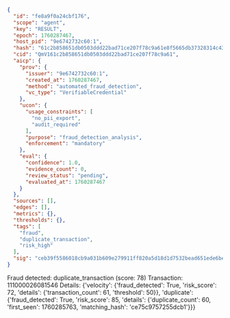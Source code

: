 ```json
{
  "id": "fe8a9f0a24cbf176",
  "scope": "agent",
  "key": "RESULT",
  "epoch": 1760287467,
  "host_pid": "9e6742732c60:1",
  "hash": "61c2b858651db0503ddd22bad71ce207f78c9a61e8f5665db37328314c4350b9",
  "cid": "QmV161c2b858651db0503ddd22bad71ce207f78c9a61",
  "aicp": {
    "prov": {
      "issuer": "9e6742732c60:1",
      "created_at": 1760287467,
      "method": "automated_fraud_detection",
      "vc_type": "VerifiableCredential"
    },
    "ucon": {
      "usage_constraints": [
        "no_pii_export",
        "audit_required"
      ],
      "purpose": "fraud_detection_analysis",
      "enforcement": "mandatory"
    },
    "eval": {
      "confidence": 1.0,
      "evidence_count": 0,
      "review_status": "pending",
      "evaluated_at": 1760287467
    }
  },
  "sources": [],
  "edges": [],
  "metrics": {},
  "thresholds": {},
  "tags": [
    "fraud",
    "duplicate_transaction",
    "risk_high"
  ],
  "sig": "ceb39f5586018cb9a031b609e279911ff820a5d18d1d7532bead651ede6beb2c"
}
```

Fraud detected: duplicate_transaction (score: 78)
Transaction: 111000026081546
Details: {'velocity': {'fraud_detected': True, 'risk_score': 72, 'details': {'transaction_count': 61, 'threshold': 50}}, 'duplicate': {'fraud_detected': True, 'risk_score': 85, 'details': {'duplicate_count': 60, 'first_seen': 1760285763, 'matching_hash': 'ce75c9757255dcb1'}}}